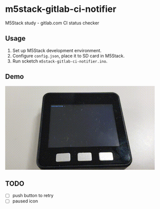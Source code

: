 # m5stack-gitlab-ci-notifier
M5Stack study - gitlab.com CI status checker

## Usage
1) Set up M5Stack development environment.
2) Configure `config.json`, place it to SD card in M5Stack.
3) Run scketch `m5stack-gitlab-ci-notifier.ino`.

## Demo
![](docs/images/demo.gif "DEMO")

## TODO
- [ ] push button to retry
- [ ] paused icon
